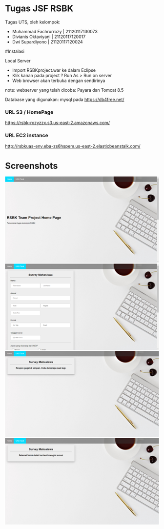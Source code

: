 # Tugas JSF RSBK

Tugas UTS, oleh kelompok:
- Muhammad Fachrurrozy | 21120117130073
- Divianis Oktaviyani | 21120117120017
- Dwi Supardiyono | 21120117120024

#Instalasi

Local Server

- Import RSBKproject.war ke dalam Eclipse
- Klik kanan pada project ? Run As > Run on server
- Web browser akan terbuka dengan sendirinya

note: webserver yang telah dicoba: Payara dan Tomcat 8.5

Database yang digunakan: mysql pada 
https://db4free.net/

### URL S3 / HomePage
https://rsbk-rozyzzx.s3.us-east-2.amazonaws.com/

### URL EC2 instance
http://rsbkuas-env.eba-zs6hspem.us-east-2.elasticbeanstalk.com/

# Screenshots

![Home Page](doc/home.png "Home Page")
![UAS Page](doc/uas.png "UAS Page")
![Success Page](doc/success.png "Success Page")
![Fail Page](doc/fail.png "Fail Page")
